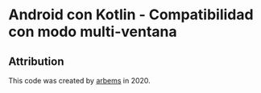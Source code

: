 # Android con Kotlin - Compatibilidad con modo multi-ventana

## Attribution

This code was created by [arbems](https://github.com/arbems) in 2020.